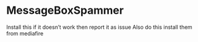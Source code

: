# MessageBoxSpammer
Install this if it doesn’t work then report it as issue
Also do this install them from mediafire
